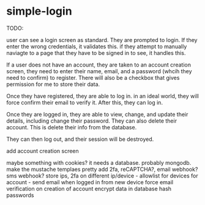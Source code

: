 # simple-login

TODO:

user can see a login screen as standard. They are prompted to login. 
If they enter the wrong credentials, it validates this. if they attempt to
manually naviagte to a page that they have to be signed in to see, it handles this. 

If a user does not have an account, they are taken to an account creation screen, they need to enter their name, email, and a password (whcih they need to confirm) to register. There will also be a checkbox that gives permission for me to store their data. 

Once they have registered, they are able to log in. in an ideal world, they will force confirm their email to verify it. After this, they can log in.

Once they are logged in, they are able to view, change, and update their details, including change their password. They can also delete their account. This is delete their info from the database.  

They can then log out, and their session will be destroyed. 

add account creation screen

maybe something with cookies?
it needs a database. probably mongodb.
make the mustache templaes pretty
add 2fa, reCAPTCHA?, email webhook? sms webhook?
store ips, 2fa on different ip/device - allowlist for devices for account - send email when logged in from new device
force email verification on creation of account
encrypt data in database
hash passwords
